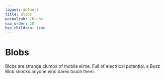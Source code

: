 ```yaml
---
layout: default
title: Blobs
permalink: /blobs
nav_order: 10
has_children: true
---
```


# Blobs

Blobs are strange clumps of mobile slime. Full of electrical potential, a Buzz Blob shocks anyone who dares touch them.